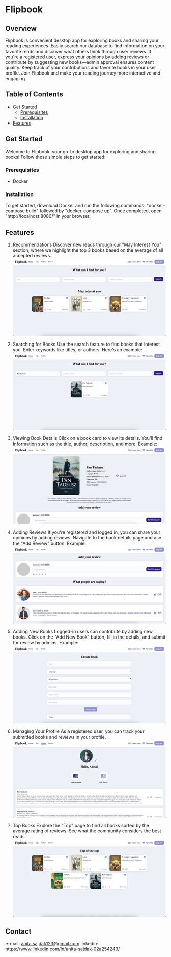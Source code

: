# Flipbook

## Overview
Flipbook is convenient desktop app for exploring books and sharing your reading experiences. Easily search our database to find information on your favorite reads and discover what others think through user reviews. If you're a registered user, express your opinions by adding reviews or contribute by suggesting new books—admin approval ensures content quality. Keep track of your contributions and favorite books in your user profile. Join Flipbook and make your reading journey more interactive and engaging.

## Table of Contents
- [Get Started](#get-started)
  - [Prerequisites](#prerequisites)
  - [Installation](#installation)
- [Features](#features)

## Get Started
Welcome to Flipbook, your go-to desktop app for exploring and sharing books! Follow these simple steps to get started:

### Prerequisites

- Docker

### Installation

To get started, download Docker and run the following commands: "docker-compose build" followed by "docker-compose up". Once completed, open "http://localhost:8080/" in your browser. 

## Features

1. Recommendations
Discover new reads through our "May Interest You" section, where we highlight the top 3 books based on the average of all accepted reviews.
![Dashboard](readme-imgs/image.png)

2. Searching for Books
Use the search feature to find books that interest you. Enter keywords like titles, or authors. Here's an example:
![Search](readme-imgs/image-1.png)

3. Viewing Book Details
Click on a book card to view its details. You'll find information such as the title, author, description, and more. Example:
![Details](readme-imgs/image-2.png)

4. Adding Reviews
If you're registered and logged in, you can share your opinions by adding reviews. Navigate to the book details page and use the "Add Review" button. Example:
![Reviews](readme-imgs/image-4.png)

5. Adding New Books
Logged-in users can contribute by adding new books. Click on the "Add New Book" button, fill in the details, and submit for review by admins. Example:
![New-book](readme-imgs/image-5.png)

6. Managing Your Profile
As a registered user, you can track your submitted books and reviews in your profile. 
![Profile](readme-imgs/image-6.png)

7. Top Books
Explore the "Top" page to find all books sorted by the average rating of reviews. See what the community considers the best reads.
![Top](readme-imgs/image-7.png)

## Contact

e-mail: anita.sajdak123@gmail.com
linkedin: https://www.linkedin.com/in/anita-sajdak-02a254243/